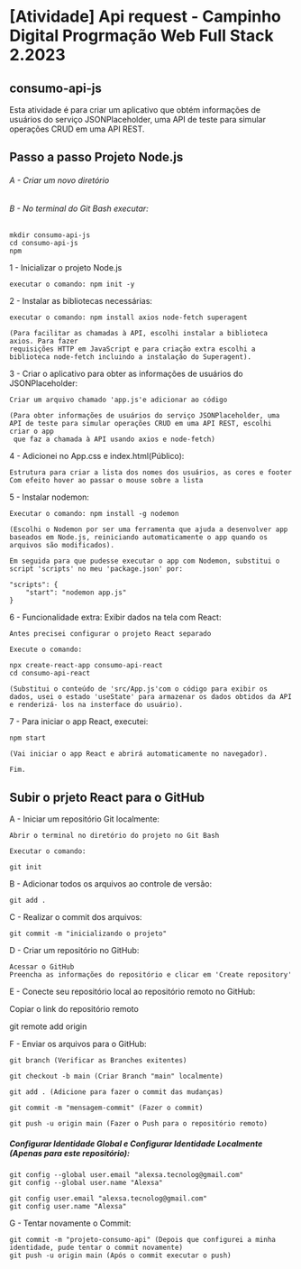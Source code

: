 # [Atividade] Api request - Campinho Digital Progrmação Web Full Stack 2.2023

## consumo-api-js
Esta atividade é para criar um aplicativo que obtém informações de usuários do serviço JSONPlaceholder, uma API de teste para simular operações CRUD em uma API REST.

## Passo a passo Projeto Node.js
###### A - Criar um novo diretório
###### B - No terminal do Git Bash executar: 

    mkdir consumo-api-js 
    cd consumo-api-js
    npm 

1 - Inicializar o projeto Node.js

    executar o comando: npm init -y
    
2 - Instalar as bibliotecas necessárias:

    executar o comando: npm install axios node-fetch superagent 
    
    (Para facilitar as chamadas à API, escolhi instalar a biblioteca axios. Para fazer 
    requisições HTTP em JavaScript e para criação extra escolhi a biblioteca node-fetch incluindo a instalação do Superagent).

3 - Criar o aplicativo para obter as informações de usuários do JSONPlaceholder:

    Criar um arquivo chamado 'app.js'e adicionar ao código

    (Para obter informações de usuários do serviço JSONPlaceholder, uma API de teste para simular operações CRUD em uma API REST, escolhi criar o app 
     que faz a chamada à API usando axios e node-fetch)

4 - Adicionei no App.css e index.html(Público):

    Estrutura para criar a lista dos nomes dos usuários, as cores e footer
    Com efeito hover ao passar o mouse sobre a lista 

5 - Instalar nodemon:

    Executar o comando: npm install -g nodemon
    
    (Escolhi o Nodemon por ser uma ferramenta que ajuda a desenvolver app baseados em Node.js, reiniciando automaticamente o app quando os 
    arquivos são modificados).

    Em seguida para que pudesse executar o app com Nodemon, substitui o script 'scripts' no meu 'package.json' por:

    "scripts": {
        "start": "nodemon app.js"
    }

6 - Funcionalidade extra: Exibir dados na tela com React:

    Antes precisei configurar o projeto React separado

    Execute o comando:

    npx create-react-app consumo-api-react
    cd consumo-api-react

    (Substitui o conteúdo de 'src/App.js'com o código para exibir os dados, usei o estado 'useState' para armazenar os dados obtidos da API  
    e renderizá- los na insterface do usuário).

7 - Para iniciar o app React, executei:

    npm start 

    (Vai iniciar o app React e abrirá automaticamente no navegador).

    Fim.

## Subir o prjeto React para o GitHub

A - Iniciar um repositório Git localmente:

    Abrir o terminal no diretório do projeto no Git Bash

    Executar o comando:

    git init

B - Adicionar todos os arquivos ao controle de versão:

    git add .

C - Realizar o commit dos arquivos:

    git commit -m "inicializando o projeto"

D - Criar um repositório no GitHub:

    Acessar o GitHub 
    Preencha as informações do repositório e clicar em 'Create repository'

E - Conecte seu repositório local ao repositório remoto no GitHub:

   Copiar o link do repositório remoto

   git remote add origin <seu-link-remoto-do-github>

F - Enviar os arquivos para o GitHub:

    git branch (Verificar as Branches exitentes)
    
    git checkout -b main (Criar Branch "main" localmente)

    git add . (Adicione para fazer o commit das mudanças)

    git commit -m "mensagem-commit" (Fazer o commit)

    git push -u origin main (Fazer o Push para o repositório remoto)
    
##### Configurar Identidade Global e Configurar Identidade Localmente (Apenas para este repositório):

    git config --global user.email "alexsa.tecnolog@gmail.com"
    git config --global user.name "Alexsa"

    git config user.email "alexsa.tecnolog@gmail.com" 
    git config user.name "Alexsa"

G - Tentar novamente o Commit:

    git commit -m "projeto-consumo-api" (Depois que configurei a minha identidade, pude tentar o commit novamente)
    git push -u origin main (Após o commit executar o push)




    

    
    

    
    

    
    

